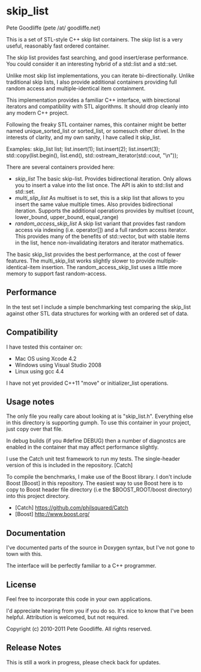 skip_list
=========

Pete Goodliffe (pete /at/ goodliffe.net)


This is a set of STL-style C++ skip list containers. The skip list is a very useful,
reasonably fast ordered container.

The skip list provides fast searching, and good insert/erase performance.
You could consider it an interesting hybrid of a std::list and a std::set.

Unlike most skip list implementations, you can iterate bi-directionally. Unlike
traditional skip lists, I also provide additional containers providing full random
access and multiple-identical item containment.

This implementation provides a familiar C++ interface, with birectional iterators
and compatibility with STL algorithms. It should drop cleanly into any modern
C++ project.

Following the freaky STL container names, this container might be better named
unique_sorted_list or sorted_list, or somesuch other drivel. In the interests of
clarity, and my own sanity, I have called it skip_list.

Examples:
    skip_list<int> list;
    list.insert(1);
    list.insert(2);
    list.insert(3);
    std::copy(list.begin(), list.end(), std::ostream_iterator<int>(std::cout, "\n"));

There are several containers provided here:

* *skip_list* The basic skip-list. Provides bidirectional iteration. Only allows you
  to insert a value into the list once. The API is akin to std::list and std::set.
* *multi_slip_list* As multiset is to set, this is a skip list that allows to you insert
  the same value multiple times. Also provides bidirectional iteration. Supports the
  additional operations provides by multiset (count, lower_bound, upper_bound, equal_range)
* *random_access_skip_list* A skip list variant that provides fast random access via
  indexing (i.e. operator[]) and a full random access iterator. This provides many
  of the benefits of std::vector, but with stable items in the list, hence non-invalidating
  iterators and iterator mathematics.

The basic skip_list provides the best performance, at the cost of fewer features.
The multi_skip_list works slightly slower to provide multiple-identical-item insertion.
The random_access_skip_list uses a little more memory to support fast random-access.


Performance
-----------

In the test set I include a simple benchmarking test comparing the skip_list against
other STL data structures for working with an ordered set of data.


Compatibility
-------------

I have tested this container on:

* Mac OS using Xcode 4.2
* Windows using Visual Studio 2008
* Linux using gcc 4.4

I have not yet provided C++11 "move" or initializer_list operations.


Usage notes
-----------

The only file you really care about looking at is "skip_list.h". Everything else in
this directory is supporting gumph. To use this container in your project, just
copy over that file.

In debug builds (if you #define DEBUG) then a number of diagnostcs are enabled
in the container that may affect performance slightly.

I use the Catch unit test framework to run my tests. The single-header version of
this is included in the repository. [Catch]

To compile the benchmarks, I make use of the Boost library. I don't include Boost
[Boost] in this repository. The easiest way to use Boost here is to copy to Boost header
file directory (i.e the $BOOST_ROOT/boost directory) into this project directory.

* [Catch] https://github.com/philsquared/Catch
* [Boost] http://www.boost.org/


Documentation
-------------

I've documented parts of the source in Doxygen syntax, but I've not gone
to town with this.

The interface will be perfectly familiar to a C++ programmer.


License
-------

Feel free to incorporate this code in your own applications.

I'd appreciate hearing from you if you do so. It's nice to know that I've been helpful. Attribution is welcomed, but not required.

Copyright (c) 2010-2011 Pete Goodliffe. All rights reserved.


Release Notes
-------------

This is still a work in progress, please check back for updates.

